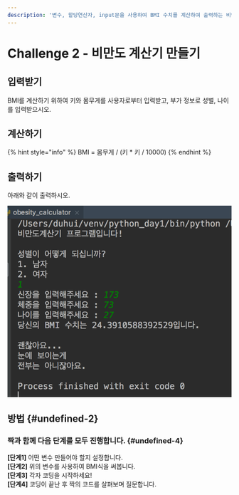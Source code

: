 ```yaml
---
description: '변수, 할당연산자, input문을 사용하여 BMI 수치를 계산하여 출력하는 비만도 계산기를 만들어봅시다.'
---
```


# Challenge 2 - 비만도 계산기 만들기

## 입력받기

 BMI를 계산하기 위하여 키와 몸무게를 사용자로부터 입력받고, 부가 정보로 성별, 나이를 입력받으시오.

## 계산하기

{% hint style="info" %}
BMI = 몸무게 / \(키 \* 키 / 10000\)
{% endhint %}

## 출력하기

아래와 같이 출력하시오.

![&#xBE44;&#xB9CC;&#xB3C4; &#xACC4;&#xC0B0;&#xAE30; &#xCD9C;&#xB825;](../../.gitbook/assets/image%20%28112%29.png)

## 방법 {#undefined-2}

### **짝과** **함께** **다음** **단계를** **모두** **진행합니다.** {#undefined-4}

**\[단계1\]** 어떤 변수 만들어야 할지 설정합니다.  
**\[단계2\]** 위의 변수를 사용하여 BMI식을 써봅니다.  
**\[단계3\]** 각자 코딩을 시작하세요!  
**\[단계4\]** 코딩이 끝난 후 짝의 코드를 살펴보며 질문합니다.

